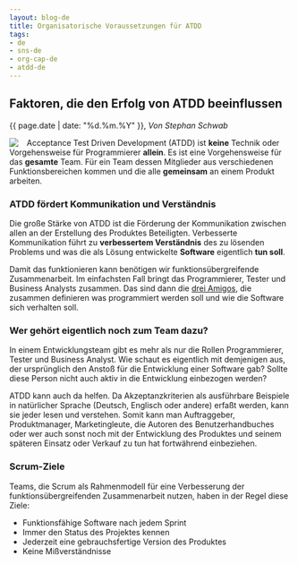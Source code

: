 ```yaml
---
layout: blog-de
title: Organisatorische Voraussetzungen für ATDD
tags: 
- de
- sns-de
- org-cap-de
- atdd-de
---
```

## Faktoren, die den Erfolg von ATDD beeinflussen

<p>{{ page.date | date: "%d.%m.%Y" }}, <em>Von Stephan Schwab</em></p>

<p><a href="/de/contact-sns.html"><img src="http://www.gravatar.com/avatar/663d11426b0a187ddac59f8c17ce61b4.png" align="left" style="margin-right: 15px"/></a></p>

Acceptance Test Driven Development (ATDD) ist __keine__ Technik oder Vorgehensweise für Programmierer __allein__. Es ist eine Vorgehensweise für das __gesamte__ Team. Für ein Team dessen Mitglieder aus verschiedenen Funktionsbereichen kommen und die alle __gemeinsam__ an einem Produkt arbeiten.

### ATDD fördert Kommunikation und Verständnis
Die große Stärke von ATDD ist die Förderung der Kommunikation zwischen allen an der Erstellung des Produktes Beteiligten. Verbesserte Kommunikation führt zu __verbessertem Verständnis__ des zu lösenden Problems und was die als Lösung entwickelte __Software__ eigentlich __tun soll__.

Damit das funktionieren kann benötigen wir funktionsübergreifende Zusammenarbeit. Im einfachsten Fall bringt das Programmierer, Tester und Business Analysts zusammen. Das sind dann die [drei Amigos](/de/kbase/3-amigos.html), die zusammen definieren was programmiert werden soll und wie die Software sich verhalten soll.

### Wer gehört eigentlich noch zum Team dazu?
In einem Entwicklungsteam gibt es mehr als nur die Rollen Programmierer, Tester und Business Analyst. Wie schaut es eigentlich mit demjenigen aus, der ursprünglich den Anstoß für die Entwicklung einer Software gab? Sollte diese Person nicht auch aktiv in die Entwicklung einbezogen werden?

ATDD kann auch da helfen. Da Akzeptanzkriterien als ausführbare Beispiele in natürlicher Sprache (Deutsch, Englisch oder andere) erfaßt werden, kann sie jeder lesen und verstehen. Somit kann  man Auftraggeber, Produktmanager, Marketingleute, die Autoren des Benutzerhandbuches oder wer auch sonst noch mit der Entwicklung des Produktes und seinem späteren Einsatz oder Verkauf zu tun hat fortwährend einbeziehen.

### Scrum-Ziele
Teams, die Scrum als Rahmenmodell für eine Verbesserung der funktionsübergreifenden Zusammenarbeit nutzen, haben in der Regel diese Ziele:

* Funktionsfähige Software nach jedem Sprint
* Immer den Status des Projektes kennen
* Jederzeit eine gebrauchsfertige Version des Produktes
* Keine Mißverständnisse

